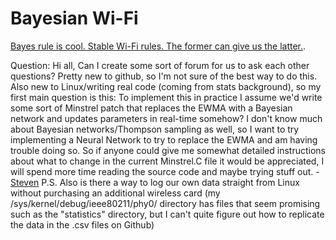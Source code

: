 # Bayesian Wi-Fi

[Bayes rule is cool. Stable Wi-Fi rules. The former can give us the latter.](http://www.openias.org/bayesian-wifi-rate-control).

Question: Hi all,
Can I create some sort of forum for us to ask each other questions? Pretty new to github, so I'm not sure of the best way to do this. Also new to Linux/writing real code (coming from stats background), so my first main question is this:
To implement this in practice I assume we'd write some sort of Minstrel patch that replaces the EWMA with a Bayesian network and updates parameters in real-time somehow? I don't know much about Bayesian networks/Thompson sampling as well, so I want to try implementing a Neural Network to try to replace the EWMA and am having trouble doing so. So if anyone could give me somewhat detailed instructions about what to change in the current Minstrel.C file it would be appreciated, I will spend more time reading the source code and maybe trying stuff out. - [Steven](mailto:stevenhurwitt@gmail.com)
P.S. Also is there a way to log our own data straight from Linux without purchasing an additional wireless card (my /sys/kernel/debug/ieee80211/phy0/ directory has files that seem promising such as the "statistics" directory, but I can't quite figure out how to replicate the data in the .csv files on Github)
